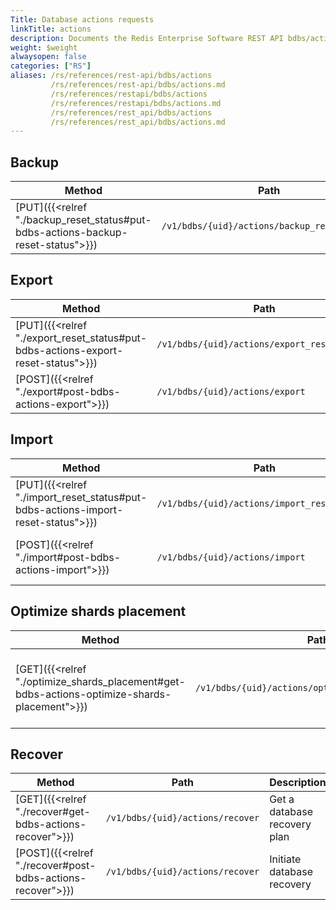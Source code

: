 ```yaml
---
Title: Database actions requests
linkTitle: actions
description: Documents the Redis Enterprise Software REST API bdbs/actions requests.
weight: $weight
alwaysopen: false
categories: ["RS"]
aliases: /rs/references/rest-api/bdbs/actions
         /rs/references/rest-api/bdbs/actions.md
         /rs/references/restapi/bdbs/actions
         /rs/references/restapi/bdbs/actions.md
         /rs/references/rest_api/bdbs/actions
         /rs/references/rest_api/bdbs/actions.md
---
```


## Backup

| Method | Path | Description |
|--------|------|-------------|
| [PUT]({{<relref "./backup_reset_status#put-bdbs-actions-backup-reset-status">}}) | `/v1/bdbs/{uid}/actions/backup_reset_status` | Reset database backup status |

## Export

| Method | Path | Description |
|--------|------|-------------|
| [PUT]({{<relref "./export_reset_status#put-bdbs-actions-export-reset-status">}}) | `/v1/bdbs/{uid}/actions/export_reset_status` | Reset database export status |
| [POST]({{<relref "./export#post-bdbs-actions-export">}}) | `/v1/bdbs/{uid}/actions/export` | Initiate database export |

## Import

| Method | Path | Description |
|--------|------|-------------|
| [PUT]({{<relref "./import_reset_status#put-bdbs-actions-import-reset-status">}}) | `/v1/bdbs/{uid}/actions/import_reset_status` | Reset database import status |
| [POST]({{<relref "./import#post-bdbs-actions-import">}}) | `/v1/bdbs/{uid}/actions/import` | Initiate manual dataset import |

## Optimize shards placement

| Method | Path | Description |
|--------|------|-------------|
| [GET]({{<relref "./optimize_shards_placement#get-bdbs-actions-optimize-shards-placement">}}) | `/v1/bdbs/{uid}/actions/optimize_shards_placement` | Get optimized shards placement for a database  |

## Recover

| Method | Path | Description |
|--------|------|-------------|
| [GET]({{<relref "./recover#get-bdbs-actions-recover">}}) | `/v1/bdbs/{uid}/actions/recover` | Get a database recovery plan |
| [POST]({{<relref "./recover#post-bdbs-actions-recover">}}) | `/v1/bdbs/{uid}/actions/recover` | Initiate database recovery |